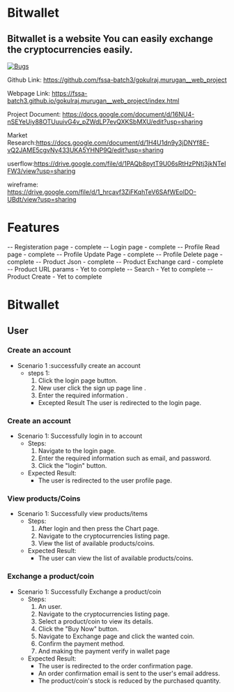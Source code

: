 # Bitwallet

## Bitwallet is a website You  can easily exchange the cryptocurrencies easily. 
[![Bugs](https://sonarcloud.io/api/project_badges/measure?project=fssa-batch3_gokulraj.murugan__web_project&metric=bugs)](https://sonarcloud.io/summary/new_code?id=fssa-batch3_gokulraj.murugan__web_project)

Github Link: https://github.com/fssa-batch3/gokulraj.murugan__web_project 
 
Webpage Link: https://fssa-batch3.github.io/gokulraj.murugan__web_project/index.html

Project Document: https://docs.google.com/document/d/16NU4-nSEYeUiy88OTUuuivG4v_pZWdLP7evQXKSbMXU/edit?usp=sharing

Market Research:https://docs.google.com/document/d/1H4U1dn9y3jDNYf8E-vQ2JAME5cgvNy433UKA5YHNP9Q/edit?usp=sharing


userflow:https://drive.google.com/file/d/1PAQb8pytT9U06sRtHzPNtj3jkNTeIFW3/view?usp=sharing 

wireframe: https://drive.google.com/file/d/1_hrcavf3ZiFKqhTeV6SAfWEolDO-UBdt/view?usp=sharing

# Features
--  Registeration page    -   complete
-- Login page            -  complete
-- Profile Read page     - complete
--  Profile  Update Page  - complete
--  Profile  Delete page  - complete 
--  Product Json          - complete
--  Product Exchange card - complete
--  Product URL params    - Yet to complete
--  Search                - Yet to complete 
--  Product Create        - Yet to complete 
 



# Bitwallet

## User


### Create an account
- Scenario 1 :successfully create an account
  - steps 1: 
      1. Click the login page button.
      2. New user click the sign up page line .
      3. Enter the required information .
     - Excepted Result
         The user is redirected to the login page.


### Create an account
- Scenario 1: Successfully login in to account
    - Steps:
        1. Navigate to the login page.
        2. Enter the required information such as email, and password.
        3. Click the "login" button.
    - Expected Result:
        - The user is redirected to the user profile page.

 ### View products/Coins
- Scenario 1: Successfully view products/items
    - Steps:
        1. After login and then press the Chart page.
        2. Navigate to the cryptocurrencies listing page.
        3. View the list of available products/coins.
    - Expected Result:
        - The user can view the list of available products/coins.

### Exchange a product/coin
- Scenario 1: Successfully Exchange a product/coin
    - Steps:
        1. An user.
        2. Navigate to the cryptocurrencies listing page.
        3. Select a product/coin to view its details.
        4. Click the "Buy Now" button.
        5. Navigate to Exchange page and click the wanted coin.
        5. Confirm the  payment method.
        6. And making the payment verify in wallet page
    - Expected Result:
        - The user is redirected to the order confirmation page.
        - An order confirmation email is sent to the user's email address.
        - The product/coin's stock is reduced by the purchased quantity.   

